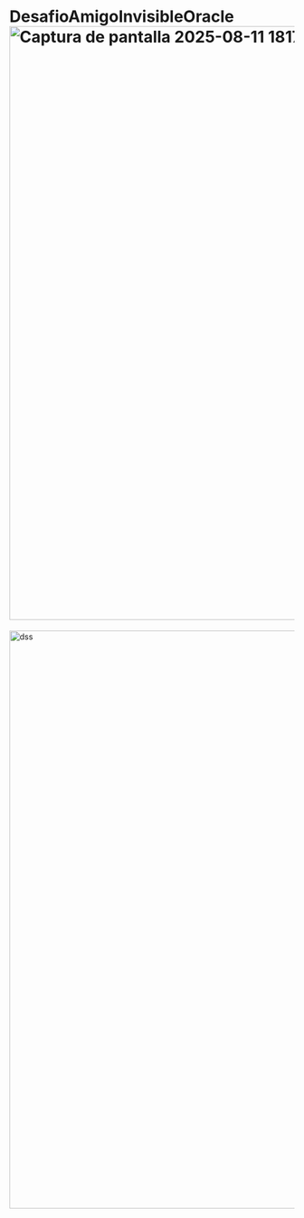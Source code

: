 # DesafioAmigoInvisibleOracle<img width="1919" height="1049" alt="Captura de pantalla 2025-08-11 181709" src="https://github.com/user-attachments/assets/e962957b-62fd-485b-b8d1-22a3e67b98f3" />
<img width="1920" height="1021" alt="dss" src="https://github.com/user-attachments/assets/979c34d9-2a27-419b-9187-7c5b6f3b9c6d" />
